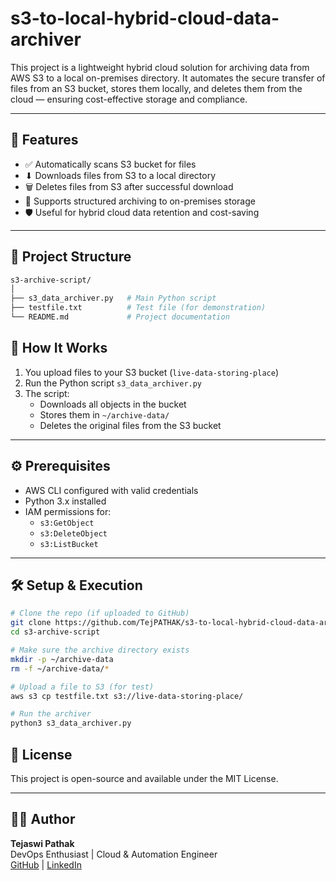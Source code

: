 # s3-to-local-hybrid-cloud-data-archiver


This project is a lightweight hybrid cloud solution for archiving data from AWS S3 to a local on-premises directory. It automates the secure transfer of files from an S3 bucket, stores them locally, and deletes them from the cloud — ensuring cost-effective storage and compliance.

---

## 🚀 Features

- ✅ Automatically scans S3 bucket for files
- ⬇ Downloads files from S3 to a local directory
- 🗑 Deletes files from S3 after successful download
- 📂 Supports structured archiving to on-premises storage
- 🛡️ Useful for hybrid cloud data retention and cost-saving

---

## 📁 Project Structure

```bash
s3-archive-script/
│
├── s3_data_archiver.py   # Main Python script
├── testfile.txt          # Test file (for demonstration)
└── README.md             # Project documentation
```

## 🧠 How It Works

1. You upload files to your S3 bucket (`live-data-storing-place`)
2. Run the Python script `s3_data_archiver.py`
3. The script:
   - Downloads all objects in the bucket
   - Stores them in `~/archive-data/`
   - Deletes the original files from the S3 bucket

---

## ⚙️ Prerequisites

- AWS CLI configured with valid credentials
- Python 3.x installed
- IAM permissions for:
  - `s3:GetObject`
  - `s3:DeleteObject`
  - `s3:ListBucket`

---

## 🛠️ Setup & Execution

```bash
# Clone the repo (if uploaded to GitHub)
git clone https://github.com/TejPATHAK/s3-to-local-hybrid-cloud-data-archiver.git
cd s3-archive-script

# Make sure the archive directory exists
mkdir -p ~/archive-data
rm -f ~/archive-data/*

# Upload a file to S3 (for test)
aws s3 cp testfile.txt s3://live-data-storing-place/

# Run the archiver
python3 s3_data_archiver.py

```

## 🧾 License
This project is open-source and available under the MIT License.

---

## 🙋‍♀️ Author
**Tejaswi Pathak**  
DevOps Enthusiast | Cloud & Automation Engineer  
[GitHub](https://github.com/TejPATHAK) | [LinkedIn](https://www.linkedin.com/in/tejpathak21/)

